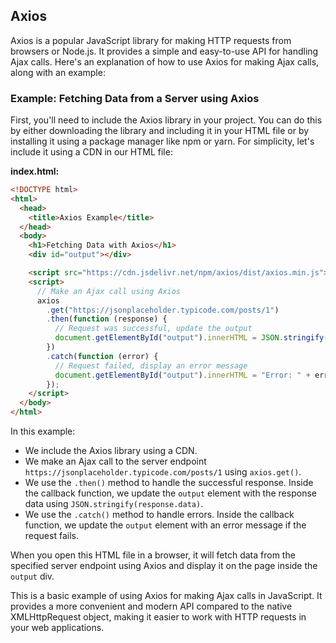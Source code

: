 ## Axios

Axios is a popular JavaScript library for making HTTP requests from browsers or Node.js. It provides a simple and easy-to-use API for handling Ajax calls. Here's an explanation of how to use Axios for making Ajax calls, along with an example:

### Example: Fetching Data from a Server using Axios

First, you'll need to include the Axios library in your project. You can do this by either downloading the library and including it in your HTML file or by installing it using a package manager like npm or yarn. For simplicity, let's include it using a CDN in our HTML file:

**index.html:**

```html
<!DOCTYPE html>
<html>
  <head>
    <title>Axios Example</title>
  </head>
  <body>
    <h1>Fetching Data with Axios</h1>
    <div id="output"></div>

    <script src="https://cdn.jsdelivr.net/npm/axios/dist/axios.min.js"></script>
    <script>
      // Make an Ajax call using Axios
      axios
        .get("https://jsonplaceholder.typicode.com/posts/1")
        .then(function (response) {
          // Request was successful, update the output
          document.getElementById("output").innerHTML = JSON.stringify(response.data);
        })
        .catch(function (error) {
          // Request failed, display an error message
          document.getElementById("output").innerHTML = "Error: " + error.message;
        });
    </script>
  </body>
</html>
```

In this example:

- We include the Axios library using a CDN.
- We make an Ajax call to the server endpoint `https://jsonplaceholder.typicode.com/posts/1` using `axios.get()`.
- We use the `.then()` method to handle the successful response. Inside the callback function, we update the `output` element with the response data using `JSON.stringify(response.data)`.
- We use the `.catch()` method to handle errors. Inside the callback function, we update the `output` element with an error message if the request fails.

When you open this HTML file in a browser, it will fetch data from the specified server endpoint using Axios and display it on the page inside the `output` div.

This is a basic example of using Axios for making Ajax calls in JavaScript. It provides a more convenient and modern API compared to the native XMLHttpRequest object, making it easier to work with HTTP requests in your web applications.
